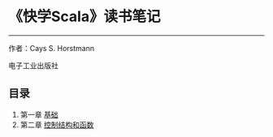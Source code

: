 # 《快学Scala》读书笔记 #

----------
作者：Cays S. Horstmann

电子工业出版社

## 目录 ##

1. 第一章 [基础](https://github.com/ninliu/readnote/blob/master/%E5%BF%AB%E5%AD%A6Scala/ch01.md)
1. 第二章 [控制结构和函数](https://github.com/ninliu/readnote/blob/master/%E5%BF%AB%E5%AD%A6Scala/ch02.md)